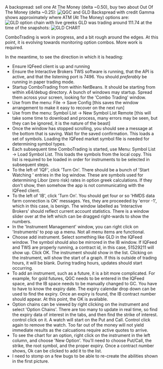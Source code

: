 A backspread:  sell one At The Money (delta ~0.50), buy two about Out Of The Money (delta ~0.25):
![QGC and GLD Backspread with credit](/notes/pictures/QGC_GLD_backspread_2018-08-17_12-47-23.png)
Gamma shows approximately where ATM (At The Money) options are:
![GLD option chain with live greeks](/notes/pictures/gld_option_chain_2018-08-17_12-46-29.png)
GLD was trading around 111.74 at the time of the snapshots:
![GLD CHART](/notes/pictures/GLD_2018-08-17_13-06-10.png)

ComboTrading is work in progress, and a bit rough around the edges.  At this point, it is evolving towards monitoring
option combos.  More work is required.

In the meantime, to see the direction in which it is heading:

* Ensure IQFeed client is up and running
* Ensure the Interactive Brokers TWS software is running, that the API is active, and that the listening port is 7496.  You should _preferably_ be running in paper trading mode.
* Startup ComboTrading from within NetBeans.  It should be starting from within x64/debug directory.  A bunch of windows may startup.  Spread them across your screen, looking for the 'Combo Trading' window.
* Use from the menu:  File -> Save Config [this saves the window arrangement to make it easy to recover on the next run]
* Use from the menu:  Symbol List -> New Symbol List Remote  [this will take some time to download and process, many errors may be seen, but they can be ignored, it is the nature of the beast]
* Once the window has stopped scrolling, you should see a message at the bottom that is saving.  Wait for the saved confirmation.  This loads a set of symbols.  Loading the IQFeed market symbol file is needed for determining symbol types.  
* Each subsequent time ComboTrading is started, use Menu: Symbol List -> Load Symbol List.  This loads the symbols from the local copy.  This list is required to be loaded in order for instruments to be selected in subsequent steps.
* To the left of 'IQF', click 'Turn On'.  There should be a bunch of 'Start Watching ' entries in the log window.  These are symbols used for determining Libor (zero risk) rates in option greek calculations.  If they don't show, then somehow the app is not communicating with the IQFeed client.
* To the left of 'IB', click 'Turn On'.    You should get four or so 'HMDS data farm connection is OK' messages.  Yes, they are proceeded by 'error -1', which in this case, is benign.  The window labelled as 'Interactive Brokers' should reflect current account statistics.  There is a window slider over at the left which can be dragged right-wards to show the numbers.
* In the 'Instrument Management' window, you can right click on 'Instruments' to pop up a menu.  Not all menu items are functional.
* Choose add instrument.  Select something like GLD in the IQFeed window.  The symbol should also be mirrored in the IB window. If IQFeed and TWS are properly running, a contract id, in this case, 51529211 will show up.  Click OK.  The instrument should show in the list.  Clicking on the instrument, will show the start of a graph.  If this is outside of trading hours, it will be blank.  During trading hours, updates should start occurring.
* To add an instrument, such as a future, it is a bit more complicated.  For example, for gold futures, QGC needs to be entered in the IQFeed space, and the IB space needs to be manually changed to GC.  You have to have to know the expiry date. The expiry calendar drop down can be used to find the expiry.  Once an expiry is found, the IB contract number should appear.  At this point, the OK is available.
* Option chains can be viewed by right clicking on the instrument and select 'Option Chains'.  There are too many to update in real time, so find the expiry data of interest in the tabs, and then find the strike of interest.  control click on it.  A watch will start on the Put and Call.  Control click again to remove the watch.  Too far out of the money will not yield immediate results as the calcuations require active quotes to arrive.
* To see the chart for an option, right click on the instrument in the left column, and choose 'New Option'.  You'll need to choose Put/Call, the strike, the root symbol, and the proper expiry.  Once a contract number shows, Ok can be clicked to add it to the list.
* I need to stomp on a few bugs to be able to re-create the abilities shown in the first picture.

